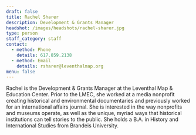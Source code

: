 ```yaml
---
draft: false
title: Rachel Sharer
description: Development & Grants Manager
headshot: /images/headshots/rachel-sharer.jpg
type: person
staff_category: staff
contact:
  - method: Phone
    details: 617.859.2138
  - method: Email
    details: rsharer@leventhalmap.org
menu: false
---
```


Rachel is the Development & Grants Manager at the Leventhal Map & Education Center. Prior to the LMEC, she worked at a media nonprofit creating historical and environmental documentaries and previously worked for an international affairs journal. She is interested in the way nonprofits and museums operate, as well as the unique, myriad ways that historical institutions can tell stories to the public. She holds a B.A. in History and International Studies from Brandeis University.
